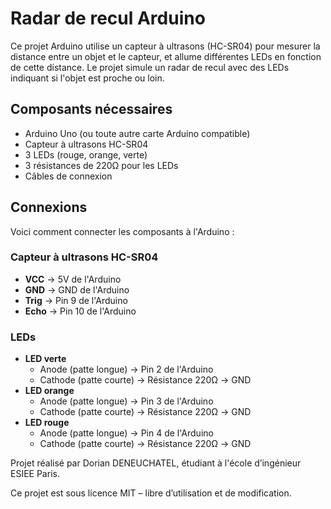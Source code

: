 # Radar de recul Arduino
 
Ce projet Arduino utilise un capteur à ultrasons (HC-SR04) pour mesurer la distance entre un objet et le capteur, et allume différentes LEDs en fonction de cette distance. Le projet simule un radar de recul avec des LEDs indiquant si l'objet est proche ou loin.

## Composants nécessaires

- Arduino Uno (ou toute autre carte Arduino compatible)
- Capteur à ultrasons HC-SR04
- 3 LEDs (rouge, orange, verte)
- 3 résistances de 220Ω pour les LEDs
- Câbles de connexion

## Connexions

Voici comment connecter les composants à l'Arduino :

### Capteur à ultrasons HC-SR04

- **VCC** → 5V de l'Arduino
- **GND** → GND de l'Arduino
- **Trig** → Pin 9 de l'Arduino
- **Echo** → Pin 10 de l'Arduino

### LEDs

- **LED verte**
  - Anode (patte longue) → Pin 2 de l'Arduino
  - Cathode (patte courte) → Résistance 220Ω → GND
- **LED orange**
  - Anode (patte longue) → Pin 3 de l'Arduino
  - Cathode (patte courte) → Résistance 220Ω → GND
- **LED rouge**
  - Anode (patte longue) → Pin 4 de l'Arduino
  - Cathode (patte courte) → Résistance 220Ω → GND

Projet réalisé par Dorian DENEUCHATEL, étudiant à l'école d’ingénieur ESIEE Paris.

Ce projet est sous licence MIT – libre d’utilisation et de modification.
